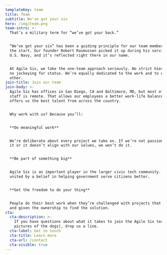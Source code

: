 ```yaml
---
templateKey: team
title: Team
subtitle: We've got your six
hero: /img/team.png
team-intro: >-
  That’s a military term for “we’ve got your back.” 


  “We’ve got your six” has been a guiding principle for our team members since
  the start. Our founder Robert Rasmussen picked it up during his service in the
  U.S. Navy, and it’s reflected right there in our name.


  At Agile Six, we take the one-team approach seriously. No strict hierarchies,
  no jockeying for status. We’re equally dedicated to the work and to each
  other. 
join-title: Join our team
join-body: >-
  Agile Six has offices in San Diego, CA and Baltimore, MD, but most of our
  staff is remote. That allows our employees a better work-life balance, and
  offers us the best talent from across the country.


  Why work with us? Because you’ll:


  **Do meaningful work**


  We’re deliberate about every project we take on. If we’re not passionate about
  it or it doesn’t align with our values, we won’t do it.


  **Be part of something big**


  Agile Six is an important player in the larger civic tech community. We’re
  united by a belief in helping government serve citizens better. 


  **Get the freedom to do your thing**


  People do their best work when they’re challenged with projects that matter
  and given the ownership to find the solution. 
cta:
  cta-description: >-
    If you have questions about what it takes to join the Agile Six team (or for
    pictures of the dogs), drop us a line.
  cta-label: Get in touch
  cta-title: Learn more
  cta-url: /contact
  cta-visible: true
---
```


